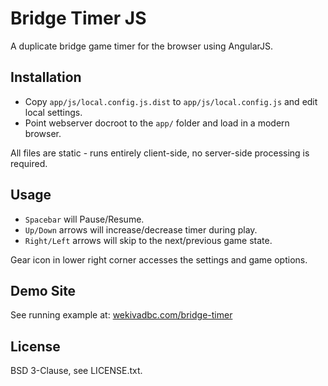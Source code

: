 Bridge Timer JS
===============

A duplicate bridge game timer for the browser using AngularJS.

Installation
------------

* Copy `app/js/local.config.js.dist` to `app/js/local.config.js` and edit local settings.
* Point webserver docroot to the `app/` folder and load in a modern browser.

All files are static - runs entirely client-side, no server-side processing is required.

Usage
-----

* `Spacebar` will Pause/Resume.
* `Up/Down` arrows will increase/decrease timer during play.
* `Right/Left` arrows will skip to the next/previous game state.

Gear icon in lower right corner accesses the settings and game options.

Demo Site
---------

See running example at: [wekivadbc.com/bridge-timer](http://wekivadbc.com/bridge-timer/)

License
-------

BSD 3-Clause, see LICENSE.txt.
